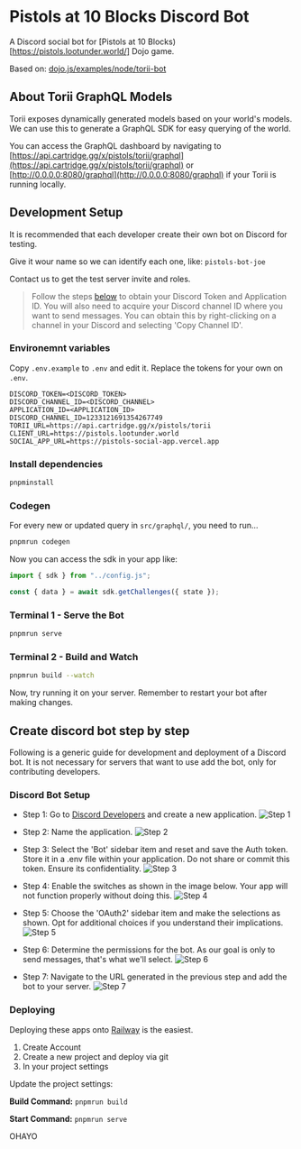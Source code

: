 # Pistols at 10 Blocks Discord Bot

A Discord social bot for [Pistols at 10 Blocks)[https://pistols.lootunder.world/] Dojo game.

Based on: [dojo.js/examples/node/torii-bot](https://github.com/dojoengine/dojo.js/tree/main/examples/node/torii-bot)

## About Torii GraphQL Models

Torii exposes dynamically generated models based on your world's models. We can use this to generate a GraphQL SDK for easy querying of the world.

You can access the GraphQL dashboard by navigating to [https://api.cartridge.gg/x/pistols/torii/graphql](https://api.cartridge.gg/x/pistols/torii/graphql) or [http://0.0.0.0:8080/graphql](http://0.0.0.0:8080/graphql) if your Torii is running locally.


## Development Setup

It is recommended that each developer create their own bot on Discord for testing.

Give it wour name so we can identify each one, like: `pistols-bot-joe`

Contact us to get the test server invite and roles.

> Follow the steps [below](#create-discord-bot-step-by-step) to obtain your Discord Token and Application ID. You will also need to acquire your Discord channel ID where you want to send messages. You can obtain this by right-clicking on a channel in your Discord and selecting 'Copy Channel ID'.

### Environemnt variables

Copy `.env.example` to `.env` and edit it. Replace the tokens for your own on `.env`.

```
DISCORD_TOKEN=<DISCORD_TOKEN>
DISCORD_CHANNEL_ID=<DISCORD_CHANNEL>
APPLICATION_ID=<APPLICATION_ID>
DISCORD_CHANNEL_ID=1233121691354267749
TORII_URL=https://api.cartridge.gg/x/pistols/torii
CLIENT_URL=https://pistols.lootunder.world
SOCIAL_APP_URL=https://pistols-social-app.vercel.app
```

### Install dependencies

```bash
pnpminstall
```

### Codegen

For every new or updated query in `src/graphql/`, you need to run...

```bash
pnpmrun codegen
```

Now you can access the sdk in your app like:

```js
import { sdk } from "../config.js";

const { data } = await sdk.getChallenges({ state });
```

### Terminal 1 - Serve the Bot

```bash
pnpmrun serve
```

### Terminal 2 - Build and Watch

```bash
pnpmrun build --watch
```

Now, try running it on your server. Remember to restart your bot after making changes.


## Create discord bot step by step

Following is a generic guide for development and deployment of a Discord bot. It is not necessary for servers that want to use add the bot, only for contributing developers.

### Discord Bot Setup

* Step 1: Go to [Discord Developers](https://discord.com/developers/applications) and create a new application.
![Step 1](./images/Step%201.png)

* Step 2: Name the application.
![Step 2](./images/Step%202.png)

* Step 3: Select the 'Bot' sidebar item and reset and save the Auth token. Store it in a .env file within your application. Do not share or commit this token. Ensure its confidentiality.
![Step 3](./images/Step%203.png)

* Step 4: Enable the switches as shown in the image below. Your app will not function properly without doing this.
![Step 4](./images/Step%204.png)

* Step 5: Choose the 'OAuth2' sidebar item and make the selections as shown. Opt for additional choices if you understand their implications.
![Step 5](./images/Step%205.png)

* Step 6: Determine the permissions for the bot. As our goal is only to send messages, that's what we'll select.
![Step 6](./images/Step%206.png)

* Step 7: Navigate to the URL generated in the previous step and add the bot to your server.
![Step 7](./images/Step%207.png)

### Deploying

Deploying these apps onto [Railway](https://railway.app/) is the easiest.

1. Create Account
2. Create a new project and deploy via git
3. In your project settings

Update the project settings:

**Build Command:**
`pnpmrun build`

**Start Command:**
`pnpmrun serve`

OHAYO
